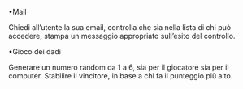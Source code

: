 •Mail

Chiedi all’utente la sua email,
controlla che sia nella lista di chi può accedere,
stampa un messaggio appropriato sull’esito del controllo.

•Gioco dei dadi

Generare un numero random da 1 a 6, sia per il giocatore sia per il computer.
Stabilire il vincitore, in base a chi fa il punteggio più alto.
